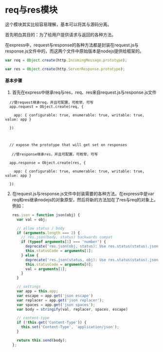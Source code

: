 # req与res模块

这个模块其实比较容易理解，基本可以将其与源码分离。

首先明白其目的：为了给用户提供请求与返回的各种方法。

在express中，request与response的各种方法都是封装在request.js与response.js文件中的，而这两个文件中原始版本是nodejs提供给框架的。

```javascript
var req = Object.create(http.IncomingMessage.prototype);
```

```javascript
var res = Object.create(http.ServerResponse.prototype);
```

#### 基本步骤

1. 首先在express中继承req与res，req、res来自request.js与response.js文件

~~~  
  //使request继承req，并且可配置，可枚举、可写
  app.request = Object.create(req, {

​    app: { configurable: true, enumerable: true, writable: true, value: app }

  })



  // expose the prototype that will get set on responses

   //使response继承res，并且可配置，可枚举、可写

  app.response = Object.create(res, {

​    app: { configurable: true, enumerable: true, writable: true, value: app }

  })
~~~

2. 在request.js与response.js文件中封装需要的各种方法。在express中是var req和res继承nodejs的对象原型，然后将新的方法加在了res与req的对象上。例如：

   ~~~ javascript
   res.json = function json(obj) {
     var val = obj;
   
     // allow status / body
     if (arguments.length === 2) {
       // res.json(body, status) backwards compat
       if (typeof arguments[1] === 'number') {
         deprecate('res.json(obj, status): Use res.status(status).json(obj) instead');
         this.statusCode = arguments[1];
       } else {
         deprecate('res.json(status, obj): Use res.status(status).json(obj) instead');
         this.statusCode = arguments[0];
         val = arguments[1];
       }
     }
   
     // settings
     var app = this.app;
     var escape = app.get('json escape')
     var replacer = app.get('json replacer');
     var spaces = app.get('json spaces');
     var body = stringify(val, replacer, spaces, escape)
   
     // content-type
     if (!this.get('Content-Type')) {
       this.set('Content-Type', 'application/json');
     }
   
     return this.send(body);
   };
   ~~~

